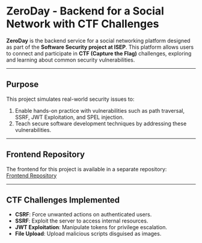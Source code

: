 # **ZeroDay - Backend for a Social Network with CTF Challenges**

**ZeroDay** is the backend service for a social networking platform designed as part of the **Software Security project at ISEP**. This platform allows users to connect and participate in **CTF (Capture the Flag)** challenges, exploring and learning about common security vulnerabilities.

---

## **Purpose**
This project simulates real-world security issues to:
1. Enable hands-on practice with vulnerabilities such as path traversal, SSRF, JWT Exploitation, and SPEL injection.
2. Teach secure software development techniques by addressing these vulnerabilities.

---

## **Frontend Repository**
The frontend for this project is available in a separate repository:  
[Frontend Repository](https://github.com/EdouardYu/ZeroDay-UI)

---

## **CTF Challenges Implemented**

- **CSRF**: Force unwanted actions on authenticated users.
- **SSRF**: Exploit the server to access internal resources.
- **JWT Exploitation**: Manipulate tokens for privilege escalation.
- **File Upload**: Upload malicious scripts disguised as images.
